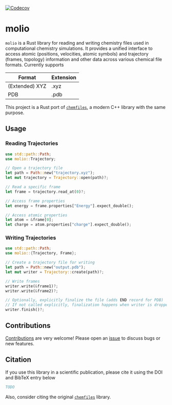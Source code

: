 [![Codecov](https://codecov.io/github/chem-william/molio/coverage.svg?branch=main)](https://codecov.io/gh/chem-william/molio)

# molio

`molio` is a Rust library for reading and writing chemistry files used in computational chemistry simulations. It provides a unified interface to access atomic (positions, velocities, atomic symbols) and trajectory (frames, topology) information and other data across various chemical file formats. Currently supports

| Format         | Extension |
| ------         | --------- |
| (Extended) XYZ | .xyz      |
| PDB            | .pdb      |

This project is a Rust port of [`chemfiles`](https://github.com/chemfiles/chemfiles/), a modern C++ library with the same purpose.

## Usage

### Reading Trajectories

```rust
use std::path::Path;
use molio::Trajectory;

// Open a trajectory file
let path = Path::new("trajectory.xyz");
let mut trajectory = Trajectory::open(path)?;

// Read a specific frame
let frame = trajectory.read_at(0)?;

// Access frame properties
let energy = frame.properties["Energy"].expect_double();

// Access atomic properties
let atom = &frame[0];
let charge = atom.properties["charge"].expect_double();
```

### Writing Trajectories

```rust
use std::path::Path;
use molio::{Trajectory, Frame};

// Create a trajectory file for writing
let path = Path::new("output.pdb");
let mut writer = Trajectory::create(path)?;

// Write frames
writer.write(&frame1)?;
writer.write(&frame2)?;

// Optionally, explicitly finalize the file (adds END record for PDB)
// If not called explicitly, finalization happens when writer is dropped
writer.finish()?;
```

## Contributions
[Contributions](https://github.com/chem-william/molio/edit/main/CONTRIBUTING.md) are very welcome! Please open an [issue](https://github.com/chem-william/molio/issues/new) to discuss bugs or new features.

## Citation
If you use this library in a scientific publication, please cite it using the DOI and BibTeX entry below
```bibtex
TODO
```

Also, consider citing the original [`chemfiles`](https://github.com/chemfiles/chemfiles/) library.